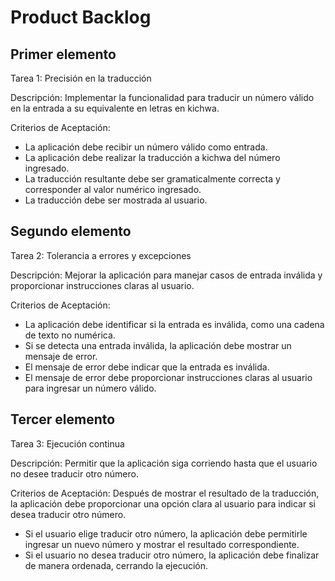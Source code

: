 # Product Backlog

## Primer elemento

Tarea 1: Precisión en la traducción

Descripción: Implementar la funcionalidad para traducir un número válido en la entrada a su equivalente en letras en kichwa.

Criterios de Aceptación:
* La aplicación debe recibir un número válido como entrada.
* La aplicación debe realizar la traducción a kichwa del número ingresado.
* La traducción resultante debe ser gramaticalmente correcta y corresponder al valor numérico ingresado.
* La traducción debe ser mostrada al usuario.

## Segundo elemento

Tarea 2: Tolerancia a errores y excepciones

Descripción: Mejorar la aplicación para manejar casos de entrada inválida y proporcionar instrucciones claras al usuario.

Criterios de Aceptación:
* La aplicación debe identificar si la entrada es inválida, como una cadena de texto no numérica.
* Si se detecta una entrada inválida, la aplicación debe mostrar un mensaje de error.
* El mensaje de error debe indicar que la entrada es inválida.
* El mensaje de error debe proporcionar instrucciones claras al usuario para ingresar un número válido.

## Tercer elemento

Tarea 3: Ejecución continua

Descripción: Permitir que la aplicación siga corriendo hasta que el usuario no desee traducir otro número.

Criterios de Aceptación:
Después de mostrar el resultado de la traducción, la aplicación debe proporcionar una opción clara al usuario para indicar si desea traducir otro número.
* Si el usuario elige traducir otro número, la aplicación debe permitirle ingresar un nuevo número y mostrar el resultado correspondiente.
* Si el usuario no desea traducir otro número, la aplicación debe finalizar de manera ordenada, cerrando la ejecución.